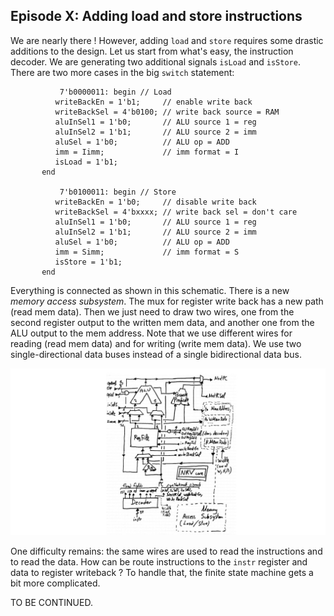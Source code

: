 Episode X: Adding load and store instructions
------------------------------------------

We are nearly there ! However, adding `load` and `store` requires some drastic additions to the design. Let us start from what's easy, the
instruction decoder. We are generating two additional signals `isLoad` and `isStore`. There are two more cases in the big `switch` statement:

```
           7'b0000011: begin // Load
	      writeBackEn = 1'b1;     // enable write back
	      writeBackSel = 4'b0100; // write back source = RAM
	      aluInSel1 = 1'b0;       // ALU source 1 = reg
	      aluInSel2 = 1'b1;       // ALU source 2 = imm
	      aluSel = 1'b0;          // ALU op = ADD
	      imm = Iimm;             // imm format = I
	      isLoad = 1'b1;
	   end
	 
           7'b0100011: begin // Store
	      writeBackEn = 1'b0;     // disable write back
	      writeBackSel = 4'bxxxx; // write back sel = don't care
	      aluInSel1 = 1'b0;       // ALU source 1 = reg
	      aluInSel2 = 1'b1;       // ALU source 2 = imm
	      aluSel = 1'b0;          // ALU op = ADD
	      imm = Simm;             // imm format = S
	      isStore = 1'b1;
	   end
```

Everything is connected as shown in this schematic. There is a new _memory access subsystem_.
The mux for register write back has a new path (read mem data). Then
we just need to draw two wires, one from the second register output to
the written mem data, and another one from the ALU output to the mem
address. Note that we use different wires for reading (read mem data)
and for writing (write mem data). We use two single-directional data buses 
instead of a single bidirectional data bus.

![](Images/FemtoRV32_design.jpg)

One difficulty remains: the same wires are used to read the instructions and to read the data. How can be route instructions
to the `instr` register and data to register writeback ? To handle that, the finite state machine gets a bit more complicated. 

TO BE CONTINUED.
